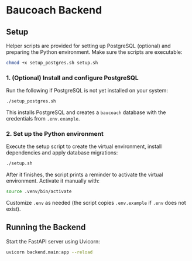 # Baucoach Backend

## Setup

Helper scripts are provided for setting up PostgreSQL (optional) and preparing the
Python environment. Make sure the scripts are executable:

```bash
chmod +x setup_postgres.sh setup.sh
```

### 1. (Optional) Install and configure PostgreSQL

Run the following if PostgreSQL is not yet installed on your system:

```bash
./setup_postgres.sh
```

This installs PostgreSQL and creates a `baucoach` database with the credentials
from `.env.example`.

### 2. Set up the Python environment

Execute the setup script to create the virtual environment, install
dependencies and apply database migrations:

```bash
./setup.sh
```

After it finishes, the script prints a reminder to activate the virtual environment. Activate it manually with:

```bash
source .venv/bin/activate
```

Customize `.env` as needed (the script copies `.env.example` if `.env` does not
exist).

## Running the Backend

Start the FastAPI server using Uvicorn:

```bash
uvicorn backend.main:app --reload
```
